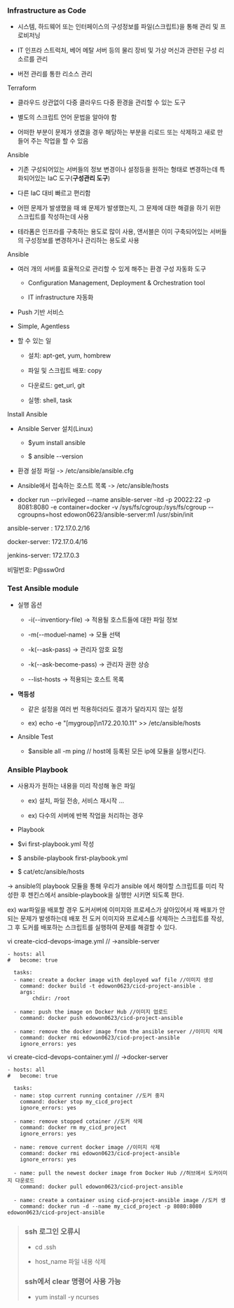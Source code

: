 ### Infrastructure as Code

- 시스템, 하드웨어 또는 인터페이스의 구성정보를 파일(스크립트)을 통해 관리 및 프로비저닝

- IT 인프라 스트럭처, 베어 메탈 서버 등의 물리 장비 및 가상 머신과 관련된 구성 리소르를 관리

- 버전 관리를 통한 리소스 관리


Terraform

- 클라우드 상관없이 다중 클라우드 다중 환경을 관리할 수 있는 도구

- 별도의 스크립트 언어 문법을 알아야 함

- 어떠한 부분이 문제가 생겼을 경우 해당하는 부분을 리로드 또는 삭제하고 새로 만들어 주는 작업을 할 수 있음

Ansible

- 기존 구성되어있는 서버들의 정보 변경이나 설정등을 원하는 형태로 변경하는데 특화되어있는 IaC 도구(**구성관리 도구**)

- 다른 IaC 대비 빠르고 편리함

- 어떤 문제가 발생했을 때 왜 문제가 발생했는지, 그 문제에 대한 해결을 하기 위한 스크립트를 작성하는데 사용


- 테라폼은 인프라를 구축하는 용도로 많이 사용, 앤서블은 이미 구축되어있는 서버들의 구성정보를 변경하거나 관리하는 용도로 사용


Ansible

- 여러 개의 서버를 효율적으로 관리할 수 있게 해주는 환경 구성 자동화 도구
  
  - Configuration Management, Deployment & Orchestration tool
  
  - IT infrastructure 자동화

- Push 기반 서비스

- Simple, Agentless

- 할 수 있는 일
  
  - 설치: apt-get, yum, hombrew
  
  - 파일 및 스크립트 배포: copy
  
  - 다운로드: get_url, git
  
  - 실행: shell, task


Install Ansible

- Ansible Server 설치(Linux)
  
  - $yum install ansible
  
  - $ ansible --version

- 환경 설정 파일 -> /etc/ansible/ansible.cfg

- Ansible에서 접속하는 호스트 목록 -> /etc/ansible/hosts


- docker run --privileged --name ansible-server -itd -p 20022:22 -p 8081:8080 -e container=docker -v /sys/fs/cgroup:/sys/fs/cgroup --cgroupns=host edowon0623/ansible-server:m1 /usr/sbin/init

ansible-server : 172.17.0.2/16

docker-server: 172.17.0.4/16

jenkins-server: 172.17.0.3

비밀번호: P@ssw0rd

### Test Ansible module

- 실행 옵션
  
  - -i(--inventiory-file) -> 적용될 호스트들에 대한 파일 정보
  
  - -m(--moduel-name) -> 모듈 선택
  
  - -k(--ask-pass) -> 관리자 암호 요청
  
  - -k(--ask-become-pass) -> 관리자 권한 상승
  
  - --list-hosts -> 적용되는 호스트 목록

- **멱등성**

  - 같은 설정을 여러 번 적용하더라도 결과가 달라지지 않는 설정
  
  - ex) echo -e "[mygroup]\n172.20.10.11" >> /etc/ansible/hosts


- Ansible Test 
  
  - $ansible all -m ping // host에 등록된 모든 ip에 모듈을 실행시킨다.


### Ansible Playbook

- 사용자가 원하는 내용을 미리 작성해 놓은 파일

  - ex) 설치, 파일 전송, 서비스 재시작 ...

  - ex) 다수의 서버에 반복 작업을 처리하는 경우

- Playbook

- $vi first-playbook.yml 작성

- $ ansbile-playbook first-playbook.yml

- $ cat/etc/ansible/hosts


-> ansible의 playbook 모듈을 통해 우리가 ansible 에서 해야할 스크립트를 미리 작성한 후 젠킨스에서 ansible-playbook을 실행만 시키면 되도록 한다.

ex) war파일을 배포할 경우 도커서버에 이미지와 프로세스가 살아있어서 재 배포가 안되는 문제가 발생하는데 배포 전 도커 이미지와 프로세스를 삭제하는 스크립트를 작성, 그 후 도커를 배포하는 스크립트를 실행하여 문제를 해결할 수 있다.

vi create-cicd-devops-image.yml // ->ansible-server

```
- hosts: all
#   become: true

  tasks:
  - name: create a docker image with deployed waf file //이미지 생성
    command: docker build -t edowon0623/cicd-project-ansible .
    args: 
        chdir: /root
    
  - name: push the image on Docker Hub //이미지 업로드
    command: docker push edowon0623/cicd-project-ansible

  - name: remove the docker image from the ansible server //이미지 삭제
    command: docker rmi edowon0623/cicd-project-ansible  
    ignore_errors: yes
```

vi create-cicd-devops-container.yml // ->docker-server

```
- hosts: all
#   become: true  

  tasks:
  - name: stop current running container //도커 중지
    command: docker stop my_cicd_project
    ignore_errors: yes

  - name: remove stopped cotainer //도커 삭제
    command: docker rm my_cicd_project
    ignore_errors: yes

  - name: remove current docker image //이미지 삭제
    command: docker rmi edowon0623/cicd-project-ansible
    ignore_errors: yes

  - name: pull the newest docker image from Docker Hub //허브에서 도커이미지 다운로드
    command: docker pull edowon0623/cicd-project-ansible

  - name: create a container using cicd-project-ansible image //도커 생
    command: docker run -d --name my_cicd_project -p 8080:8080 edowon0623/cicd-project-ansible
```

> ### ssh 로그인 오류시
> 
> - cd .ssh
> 
> - host_name 파일 내용 삭제
> 
> ### ssh에서 clear 명령어 사용 가능
> 
> - yum install -y ncurses
